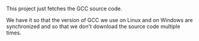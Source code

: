 This project just fetches the GCC source code.

We have it so that the version of GCC we use on Linux and on Windows are
synchronized and so that we don't download the source code multiple times. 
